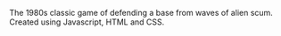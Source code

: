 The 1980s classic game of defending a base from waves of alien scum. Created using Javascript, HTML and CSS.
